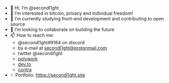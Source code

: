 - 👋 Hi, I’m @secondl1ght
- 👀 I’m interested in bitcoin, privacy and individual freedom!
- 🌱 I’m currently studying front-end development and contributing to open source
- 💞️ I’m looking to collaborate on building the future
- 📫 How to reach me: 
  - @secondl1ght#9164 on discord
  - by e-mail at secondl1ght@protonmail.com
  - twitter @secondl1ght
  - [polywork](https://www.polywork.com/secondl1ght)
  - [dev.to](https://dev.to/secondl1ght)
  - [contra](https://contra.com/secondl1ght)
- ✨ Portfolio: https://secondl1ght.site

<!---
secondl1ght/secondl1ght is a ✨ special ✨ repository because its `README.md` (this file) appears on your GitHub profile.
You can click the Preview link to take a look at your changes.
--->
